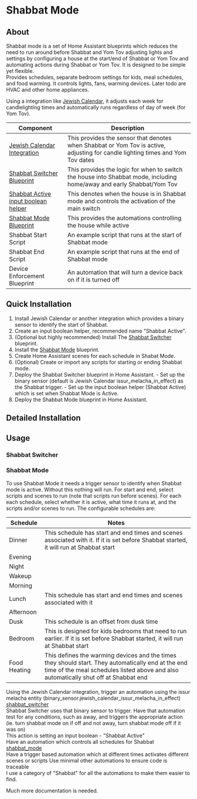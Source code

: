 # Shabbat Mode

## About

Shabbat mode is a set of Home Assistant blueprints which reduces the need to run around before Shabbat and Yom Tov adjusting lights and settings by configuring a house at the start/end of Shabbat or Yom Tov and automating actions during Shabbat or Yom Tov.  It is designed to be simple yet flexible.  
Provides schedules, separate bedroom settings for kids, meal schedules, and food warming.  It controls lights, fans, warming devices.  Later todo are HVAC and other home appliances.  

Using a integration like [Jewish Calendar](https://www.home-assistant.io/integrations/jewish_calendar/), it adjusts each week for candlelighting times and automatically runs regardless of day of week (for Yom Tov).


  | Component  | Description | 
| ------------- | ------------- |
| [Jewish Calendar Integration](https://www.home-assistant.io/integrations/jewish_calendar/)  | This provides the sensor that denotes when Shabbat or Yom Tov is active, adjusting for candle lighting times and Yom Tov dates  | 
| [Shabbat Switcher Blueprint](https://github.com/scottjaffa/smart-home/blob/main/ha/automations/shabbat-switcher.yaml) | This provides the logic for when to switch the house into Shabbat mode, including home/away and early Shabbat/Yom Tov |
|  [Shabbat Active input boolean helper](https://www.home-assistant.io/integrations/input_boolean/)  | This denotes when the house is in Shabbat mode and controls the activation of the main switch  |
| [Shabbat Mode Blueprint](https://github.com/scottjaffa/smart-home/blob/main/ha/automations/shabbat-mode.yaml) | This provides the automations controlling the house while active |
| Shabbat Start Script | An example script that runs at the start of Shabbat mode |
| Shabbat End Script | An example script that runs at the end of Shabbat mode |
| Device Enforcement Blueprint | An automation that will turn a device back on if it is turned off |


  ## Quick Installation

  1.  Install Jewish Calendar or another integration which provides a binary sensor to identify the start of Shabbat.
  2.  Create an input boolean helper, recommended name "Shabbat Active".
  3.  (Optional but highly recommended) Install The [Shabbat Switcher](https://github.com/scottjaffa/smart-home/blob/main/ha/automations/shabbat-switcher.yaml) blueprint.
  4.  Install the [Shabbat Mode](https://github.com/scottjaffa/smart-home/blob/main/ha/automations/shabbat-mode.yaml) blueprint.
  5.  Create Home Assistant scenes for each schedule in Shabat Mode.
  6.  (Optional) Create or import any scripts for starting or ending Shabbat mode.
  7.  Deploy the Shabbat Switcher blueprint in Home Assistant.
     - Set up the binary sensor (default is Jewish Calendar issur_melacha_in_effect) as the Shabbat trigger.
     - Set up the input boolean helper (Shabbat Active) which is set when Shabbat Mode is Active.
  8. Deploy the Shabbat Mode blueprint in Home Assistant.



## Detailed Installation


## Usage

### Shabbat Switcher

### Shabbat Mode
To use Shabbat Mode it needs a trigger sensor to identify when Shabbat mode is active.  Without this nothing will run.
For start and end, select scripts and scenes to run (note that scripts run before scenes).
For each each schedule, select whether it is active, what time it runs at, and the scripts and/or scenes to run.
The configurable schedules are:

  | Schedule  | Notes |
| ------------- | ------------- |
| Dinner  | This schedule has start and end times and scenes associated with it.  If it is set before Shabbat started, it will run at Shabbat start |
| Evening  |   |
| Night  |   |
| Wakeup  |   |
| Morning  |   |
| Lunch  | This schedule has start and end times and scenes associated with it |
| Afternoon  |   |
| Dusk  | This schedule is an offset from dusk time |
| Bedroom  | This is designed for kids bedrooms that need to run earlier.  If it is set before Shabbat started, it will run at Shabbat start  |
| Food Heating  | This defines the warming devices and the times they should start.  They automatically end at the end time of the meal schedules listed above and also automatically shut off at Shabbat end  |


  
  
  Using the Jewish Calendar integration, trigger an automation using the issur melacha entity (binary_sensor.jewish_calendar_issur_melacha_in_effect)  
  [shabbat_switcher](ha/automations/shabbat-switcher.yaml)  
  Shabbat Switcher uses that binary sensor to trigger.
  Have that automation test for any conditions, such as away, and triggers the appropriate action (ie. turn shabbat mode on if off and not away, turn shabbat mode off if it was on)  
  This action is setting an input boolean - "Shabbat Active"  
  Have an automation which controls all schedules for Shabbat  
  [shabbat_mode](ha/automations/shabbat-mode.yaml)  
  Have a trigger based automation which at different times activates different scenes or scripts 
  Use minimal other automations to ensure code is traceable  
  I use a category of "Shabbat" for all the automations to make them easier to find.

  Much more documentation is needed.
  
  
  
   
